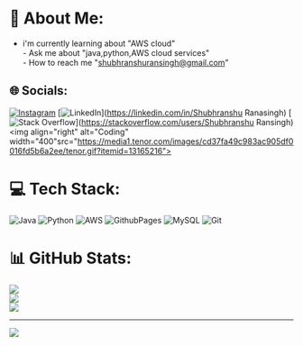 # 💫 About Me:
- i'm currently learning about "AWS cloud"<br>- Ask me about "java,python,AWS cloud services"<br>- How to reach me "shubhranshuransingh@gmail.com"


## 🌐 Socials:
[![Instagram](https://img.shields.io/badge/Instagram-%23E4405F.svg?logo=Instagram&logoColor=white)](https://instagram.com/shubhranshu_ranasingh) [![LinkedIn](https://img.shields.io/badge/LinkedIn-%230077B5.svg?logo=linkedin&logoColor=white)](https://linkedin.com/in/Shubhranshu Ranasingh) [![Stack Overflow](https://img.shields.io/badge/-Stackoverflow-FE7A16?logo=stack-overflow&logoColor=white)](https://stackoverflow.com/users/Shubhranshu Ransingh) 
<img align="right" alt="Coding" width="400"src="https://media1.tenor.com/images/cd37fa49c983ac905df0016fd5b6a2ee/tenor.gif?itemid=13165216">

# 💻 Tech Stack:
![Java](https://img.shields.io/badge/java-%23ED8B00.svg?style=for-the-badge&logo=openjdk&logoColor=white) ![Python](https://img.shields.io/badge/python-3670A0?style=for-the-badge&logo=python&logoColor=ffdd54) ![AWS](https://img.shields.io/badge/AWS-%23FF9900.svg?style=for-the-badge&logo=amazon-aws&logoColor=white) ![GithubPages](https://img.shields.io/badge/github%20pages-121013?style=for-the-badge&logo=github&logoColor=white) ![MySQL](https://img.shields.io/badge/mysql-4479A1.svg?style=for-the-badge&logo=mysql&logoColor=white) ![Git](https://img.shields.io/badge/git-%23F05033.svg?style=for-the-badge&logo=git&logoColor=white)
# 📊 GitHub Stats:
![](https://github-readme-stats.vercel.app/api?username=DuduinCode&theme=dark&hide_border=false&include_all_commits=false&count_private=false)<br/>
![](https://github-readme-streak-stats.herokuapp.com/?user=DuduinCode&theme=dark&hide_border=false)<br/>
![](https://github-readme-stats.vercel.app/api/top-langs/?username=DuduinCode&theme=dark&hide_border=false&include_all_commits=false&count_private=false&layout=compact)

---
[![](https://visitcount.itsvg.in/api?id=DuduinCode&icon=0&color=0)](https://visitcount.itsvg.in)
